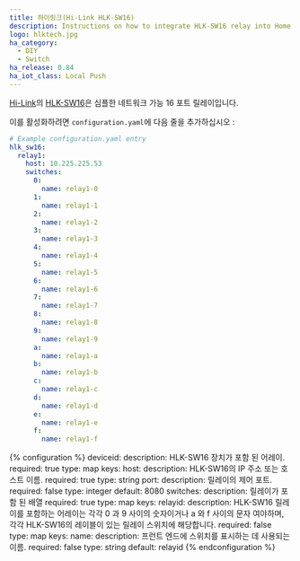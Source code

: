 ```yaml
---
title: 하이링크(Hi-Link HLK-SW16)
description: Instructions on how to integrate HLK-SW16 relay into Home Assistant.
logo: hlktech.jpg
ha_category:
  - DIY
  - Switch
ha_release: 0.84
ha_iot_class: Local Push
---
```


[Hi-Link](http://www.hlktech.net/)의 [HLK-SW16](http://www.hlktech.net/product_detail.php?ProId=48)은 심플한 네트워크 가능 16 포트 릴레이입니다.

이를 활성화하려면 `configuration.yaml`에 다음 줄을 추가하십시오 :

```yaml
# Example configuration.yaml entry
hlk_sw16:
  relay1:
    host: 10.225.225.53
    switches:
      0:
        name: relay1-0
      1:
        name: relay1-1
      2:
        name: relay1-2
      3:
        name: relay1-3
      4:
        name: relay1-4
      5:
        name: relay1-5
      6:
        name: relay1-6
      7:
        name: relay1-7
      8:
        name: relay1-8
      9:
        name: relay1-9
      a:
        name: relay1-a
      b:
        name: relay1-b
      c:
        name: relay1-c
      d:
        name: relay1-d
      e:
        name: relay1-e
      f:
        name: relay1-f
```

{% configuration %}
deviceid:
  description: HLK-SW16 장치가 포함 된 어레이.
  required: true
  type: map
  keys:
    host:
      description: HLK-SW16의 IP 주소 또는 호스트 이름.
      required: true
      type: string
    port:
      description: 릴레이의 제어 포트.
      required: false
      type: integer
      default: 8080
    switches:
      description: 릴레이가 포함 된 배열
      required: true
      type: map
      keys:
        relayid:
          description: HLK-SW16 릴레이를 포함하는 어레이는 각각 0 과 9 사이의 숫자이거나 a 와 f 사이의 문자 여야하며, 각각 HLK-SW16의 레이블이 있는 릴레이 스위치에 해당합니다.
          required: false
          type: map
          keys:
            name:
              description: 프런트 엔드에 스위치를 표시하는 데 사용되는 이름.
              required: false
              type: string
              default: relayid
{% endconfiguration %}
